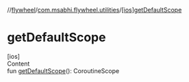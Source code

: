 //[flywheel](../../index.md)/[com.msabhi.flywheel.utilities](index.md)/[[ios]getDefaultScope]([ios]get-default-scope.md)



# getDefaultScope  
[ios]  
Content  
fun [getDefaultScope]([ios]get-default-scope.md)(): CoroutineScope  



